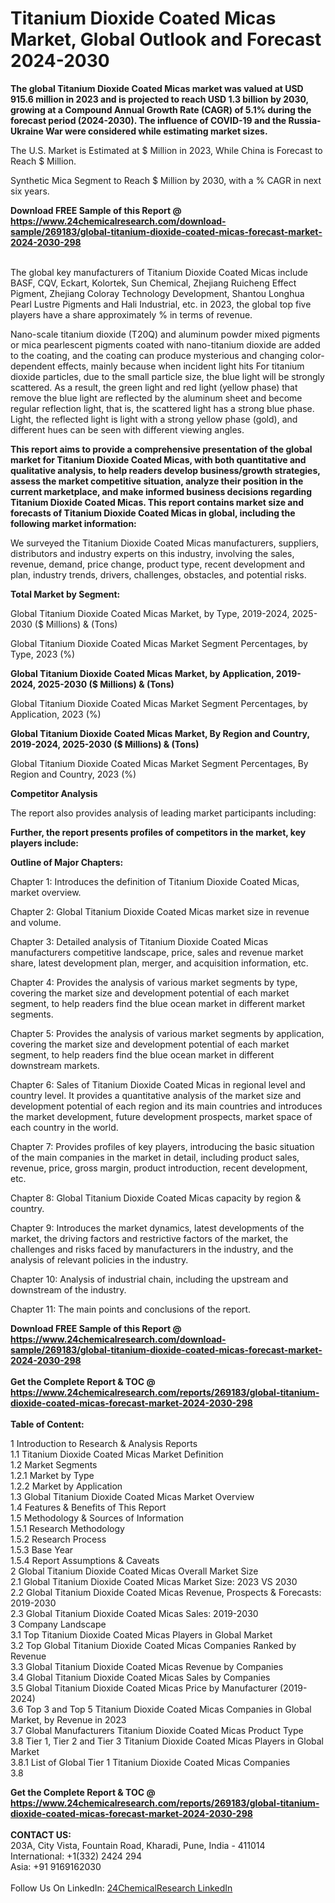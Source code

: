<h1>Titanium Dioxide Coated Micas Market, Global Outlook and Forecast 2024-2030</h1><p><strong>The global Titanium Dioxide Coated Micas market was valued at USD 915.6 million in 2023 and is projected to reach USD 1.3 billion by 2030, growing at a Compound Annual Growth Rate (CAGR) of 5.1% during the forecast period (2024-2030). The influence of COVID-19 and the Russia-Ukraine War were considered while estimating market sizes.</strong></p><p>
The U.S. Market is Estimated at $ Million in 2023, While China is Forecast to Reach $ Million.</p><p>
Synthetic Mica Segment to Reach $ Million by 2030, with a % CAGR in next six years.</p><div><b>Download FREE Sample of this Report @ 
            <a href="https://www.24chemicalresearch.com/download-sample/269183/global-titanium-dioxide-coated-micas-forecast-market-2024-2030-298">
            https://www.24chemicalresearch.com/download-sample/269183/global-titanium-dioxide-coated-micas-forecast-market-2024-2030-298</a></b></div><br><p>
The global key manufacturers of Titanium Dioxide Coated Micas include BASF, CQV, Eckart, Kolortek, Sun Chemical, Zhejiang Ruicheng Effect Pigment, Zhejiang Coloray Technology Development, Shantou Longhua Pearl Lustre Pigments and Hali Industrial, etc. in 2023, the global top five players have a share approximately % in terms of revenue.</p><p>
Nano-scale titanium dioxide (T20Q) and aluminum powder mixed pigments or mica pearlescent pigments coated with nano-titanium dioxide are added to the coating, and the coating can produce mysterious and changing color-dependent effects, mainly because when incident light hits For titanium dioxide particles, due to the small particle size, the blue light will be strongly scattered. As a result, the green light and red light (yellow phase) that remove the blue light are reflected by the aluminum sheet and become regular reflection light, that is, the scattered light has a strong blue phase. Light, the reflected light is light with a strong yellow phase (gold), and different hues can be seen with different viewing angles.</p><p>
<strong>This report aims to provide a comprehensive presentation of the global market for Titanium Dioxide Coated Micas, with both quantitative and qualitative analysis, to help readers develop business/growth strategies, assess the market competitive situation, analyze their position in the current marketplace, and make informed business decisions regarding Titanium Dioxide Coated Micas. This report contains market size and forecasts of Titanium Dioxide Coated Micas in global, including the following market information:</strong></p><p>
</p><p>
</p><p>We surveyed the Titanium Dioxide Coated Micas manufacturers, suppliers, distributors and industry experts on this industry, involving the sales, revenue, demand, price change, product type, recent development and plan, industry trends, drivers, challenges, obstacles, and potential risks.</p><p>
<strong>Total Market by Segment:</strong></p><p>
Global Titanium Dioxide Coated Micas Market, by Type, 2019-2024, 2025-2030 ($ Millions) &amp; (Tons)</p><p>
Global Titanium Dioxide Coated Micas Market Segment Percentages, by Type, 2023 (%)</p><p>
</p><p>
</p><p><strong>Global Titanium Dioxide Coated Micas Market, by Application, 2019-2024, 2025-2030 ($ Millions) &amp; (Tons)</strong></p><p>
Global Titanium Dioxide Coated Micas Market Segment Percentages, by Application, 2023 (%)</p><p>
</p><p>
</p><p><strong>Global Titanium Dioxide Coated Micas Market, By Region and Country, 2019-2024, 2025-2030 ($ Millions) &amp; (Tons)</strong></p><p>
Global Titanium Dioxide Coated Micas Market Segment Percentages, By Region and Country, 2023 (%)</p><p>
</p><p>
</p><p><strong>Competitor Analysis</strong></p><p>
The report also provides analysis of leading market participants including:</p><p>
</p><p>
</p><p><strong>Further, the report presents profiles of competitors in the market, key players include:</strong></p><p>
</p><p>
</p><p><strong>Outline of Major Chapters:</strong></p><p>
</p><p>Chapter 1: Introduces the definition of Titanium Dioxide Coated Micas, market overview.</p><p>
Chapter 2: Global Titanium Dioxide Coated Micas market size in revenue and volume.</p><p>
Chapter 3: Detailed analysis of Titanium Dioxide Coated Micas manufacturers competitive landscape, price, sales and revenue market share, latest development plan, merger, and acquisition information, etc.</p><p>
Chapter 4: Provides the analysis of various market segments by type, covering the market size and development potential of each market segment, to help readers find the blue ocean market in different market segments.</p><p>
Chapter 5: Provides the analysis of various market segments by application, covering the market size and development potential of each market segment, to help readers find the blue ocean market in different downstream markets.</p><p>
Chapter 6: Sales of Titanium Dioxide Coated Micas in regional level and country level. It provides a quantitative analysis of the market size and development potential of each region and its main countries and introduces the market development, future development prospects, market space of each country in the world.</p><p>
Chapter 7: Provides profiles of key players, introducing the basic situation of the main companies in the market in detail, including product sales, revenue, price, gross margin, product introduction, recent development, etc.</p><p>
Chapter 8: Global Titanium Dioxide Coated Micas capacity by region &amp; country.</p><p>
Chapter 9: Introduces the market dynamics, latest developments of the market, the driving factors and restrictive factors of the market, the challenges and risks faced by manufacturers in the industry, and the analysis of relevant policies in the industry.</p><p>
Chapter 10: Analysis of industrial chain, including the upstream and downstream of the industry.</p><p>
Chapter 11: The main points and conclusions of the report.</p><div><b>Download FREE Sample of this Report @ 
            <a href="https://www.24chemicalresearch.com/download-sample/269183/global-titanium-dioxide-coated-micas-forecast-market-2024-2030-298">
            https://www.24chemicalresearch.com/download-sample/269183/global-titanium-dioxide-coated-micas-forecast-market-2024-2030-298</a></b></div><br><div><b>Get the Complete Report & TOC @ 
            <a href="https://www.24chemicalresearch.com/reports/269183/global-titanium-dioxide-coated-micas-forecast-market-2024-2030-298">
            https://www.24chemicalresearch.com/reports/269183/global-titanium-dioxide-coated-micas-forecast-market-2024-2030-298</a></b></div><br>
            <b>Table of Content:</b><p>1 Introduction to Research & Analysis Reports<br />
    1.1 Titanium Dioxide Coated Micas Market Definition<br />
    1.2 Market Segments<br />
        1.2.1 Market by Type<br />
        1.2.2 Market by Application<br />
    1.3 Global Titanium Dioxide Coated Micas Market Overview<br />
    1.4 Features & Benefits of This Report<br />
    1.5 Methodology & Sources of Information<br />
        1.5.1 Research Methodology<br />
        1.5.2 Research Process<br />
        1.5.3 Base Year<br />
        1.5.4 Report Assumptions & Caveats<br />
2 Global Titanium Dioxide Coated Micas Overall Market Size<br />
    2.1 Global Titanium Dioxide Coated Micas Market Size: 2023 VS 2030<br />
    2.2 Global Titanium Dioxide Coated Micas Revenue, Prospects & Forecasts: 2019-2030<br />
    2.3 Global Titanium Dioxide Coated Micas Sales: 2019-2030<br />
3 Company Landscape<br />
    3.1 Top Titanium Dioxide Coated Micas Players in Global Market<br />
    3.2 Top Global Titanium Dioxide Coated Micas Companies Ranked by Revenue<br />
    3.3 Global Titanium Dioxide Coated Micas Revenue by Companies<br />
    3.4 Global Titanium Dioxide Coated Micas Sales by Companies<br />
    3.5 Global Titanium Dioxide Coated Micas Price by Manufacturer (2019-2024)<br />
    3.6 Top 3 and Top 5 Titanium Dioxide Coated Micas Companies in Global Market, by Revenue in 2023<br />
    3.7 Global Manufacturers Titanium Dioxide Coated Micas Product Type<br />
    3.8 Tier 1, Tier 2 and Tier 3 Titanium Dioxide Coated Micas Players in Global Market<br />
        3.8.1 List of Global Tier 1 Titanium Dioxide Coated Micas Companies<br />
        3.8</p><div><b>Get the Complete Report & TOC @ 
            <a href="https://www.24chemicalresearch.com/reports/269183/global-titanium-dioxide-coated-micas-forecast-market-2024-2030-298">
            https://www.24chemicalresearch.com/reports/269183/global-titanium-dioxide-coated-micas-forecast-market-2024-2030-298</a></b></div><br><b>CONTACT US:</b><br>
            203A, City Vista, Fountain Road, Kharadi, Pune, India - 411014<br>
            International: +1(332) 2424 294<br>
            Asia: +91 9169162030 <br><br>
            Follow Us On LinkedIn: <a href="https://www.linkedin.com/company/24chemicalresearch/">24ChemicalResearch LinkedIn</a>
